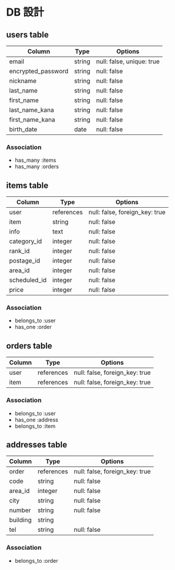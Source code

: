 # DB 設計

## users table

| Column             | Type                | Options                   |
|--------------------|---------------------|---------------------------|
| email              | string              | null: false, unique: true |
| encrypted_password | string              | null: false               |
| nickname           | string              | null: false               |
| last_name          | string              | null: false               |
| first_name         | string              | null: false               |
| last_name_kana     | string              | null: false               |
| first_name_kana    | string              | null: false               |
| birth_date         | date                | null: false               |

### Association

* has_many :items
* has_many :orders

## items table

| Column             | Type       | Options                        |
|--------------------|------------|--------------------------------|
| user               | references | null: false, foreign_key: true |
| item               | string     | null: false                    |
| info               | text       | null: false                    |
| category_id        | integer    | null: false                    |
| rank_id            | integer    | null: false                    |
| postage_id         | integer    | null: false                    |
| area_id            | integer    | null: false                    |
| scheduled_id       | integer    | null: false                    |
| price              | integer    | null: false                    |

### Association

- belongs_to :user
- has_one :order

## orders table

| Column      | Type       | Options                        |
|-------------|------------|--------------------------------|
| user        | references | null: false, foreign_key: true |
| item        | references | null: false, foreign_key: true |

### Association

- belongs_to :user
- has_one :address
- belongs_to :item

## addresses table

| Column      | Type       | Options                        |
|-------------|------------|--------------------------------|
| order       | references | null: false, foreign_key: true |
| code        | string     | null: false                    |
| area_id     | integer    | null: false                    |
| city        | string     | null: false                    |
| number      | string     | null: false                    |
| building    | string     |                                |
| tel         | string     | null: false                    |

### Association

* belongs_to :order